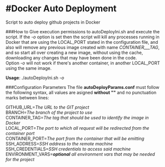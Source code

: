 #Docker Auto Deployment
======

Script to auto deploy github projects in Docker


###How to
Give execution permissions to autoDeployIni.sh and execute the script. If the _-o_ option is set then the script will kill any processes running in Docker that are using the LOCAL_PORT stated in the configuration file, and also will remove any previous image created with name _CONTAINER___TAG_, and so start all over creating a new image, without using the cache, downloading any changes that may have been done in the code.   
Option _-o_ will not work if there's another container, in another LOCAL_PORT using the same image.

**Usage**: ./autoDeployIni.sh _-o_ 


###Configuration Parameters
The file **autoDeployParams.conf** must follow the following syntax, all values are asigned **without ""** and no punctuation marks between lines:

GITHUB_URL=*The URL to the GIT project*  
BRANCH=*The branch of the project to use*  
CONTAINER_TAG=*The tag that should be used to identify the image in Docker*  
LOCAL_PORT=*The port to which all request will be redirected from the container port*  
CONTAINER_PORT=*The port from the container that will be emitting*  
SSH_ADDRESS=*SSH address to the remote machine*  
SSH_CREDENTIALS=*SSH credentials to access said machine*  
ENVIRONMENT_VARS=**_optional_** *all environment vars that may be needed for the project*  